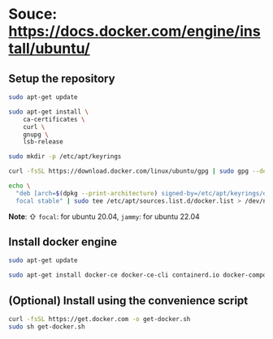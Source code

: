 # Souce: <https://docs.docker.com/engine/install/ubuntu/>

## Setup the repository

```bash
sudo apt-get update
```

```bash
sudo apt-get install \
    ca-certificates \
    curl \
    gnupg \
    lsb-release
```

```bash
sudo mkdir -p /etc/apt/keyrings
```

```bash
curl -fsSL https://download.docker.com/linux/ubuntu/gpg | sudo gpg --dearmor -o /etc/apt/keyrings/docker.gpg
```

```bash
echo \
  "deb [arch=$(dpkg --print-architecture) signed-by=/etc/apt/keyrings/docker.gpg] https://download.docker.com/linux/ubuntu \
  focal stable" | sudo tee /etc/apt/sources.list.d/docker.list > /dev/null
```

**Note**: ⇧ `focal`: for ubuntu 20.04, `jammy`: for ubuntu 22.04

## Install docker engine

```bash
sudo apt-get update
```

```bash
sudo apt-get install docker-ce docker-ce-cli containerd.io docker-compose-plugin docker-buildx-plugin
```

## (Optional) Install using the convenience script

```bash
curl -fsSL https://get.docker.com -o get-docker.sh
sudo sh get-docker.sh
```

